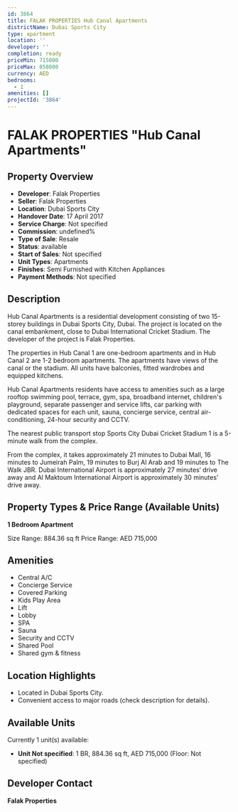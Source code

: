 ```yaml
---
id: 3864
title: FALAK PROPERTIES Hub Canal Apartments
districtName: Dubai Sports City
type: apartment
location: ''
developer: ''
completion: ready
priceMin: 715000
priceMax: 858000
currency: AED
bedrooms:
  - 1
amenities: []
projectId: '3864'
---
```


# FALAK PROPERTIES "Hub Canal Apartments"

## Property Overview
- **Developer**: Falak Properties
- **Seller**: Falak Properties
- **Location**: Dubai Sports City
- **Handover Date**: 17 April 2017
- **Service Charge**: Not specified
- **Commission**: undefined%
- **Type of Sale**: Resale
- **Status**: available
- **Start of Sales**: Not specified
- **Unit Types**: Apartments
- **Finishes**: Semi Furnished with Kitchen Appliances
- **Payment Methods**: Not specified

## Description
Hub Canal Apartments is a residential development consisting of two 15-storey buildings in Dubai Sports City, Dubai. The project is located on the canal embankment, close to Dubai International Cricket Stadium. The developer of the project is Falak Properties.

The properties in Hub Canal 1 are one-bedroom apartments and in Hub Canal 2 are 1-2 bedroom apartments. The apartments have views of the canal or the stadium. All units have balconies, fitted wardrobes and equipped kitchens.

Hub Canal Apartments residents have access to amenities such as a large rooftop swimming pool, terrace, gym, spa, broadband internet, children's playground, separate passenger and service lifts, car parking with dedicated spaces for each unit, sauna, concierge service, central air-conditioning, 24-hour security and CCTV.

The nearest public transport stop Sports City Dubai Cricket Stadium 1 is a 5-minute walk from the complex.

From the complex, it takes approximately 21 minutes to Dubai Mall, 16 minutes to Jumeirah Palm, 19 minutes to Burj Al Arab and 19 minutes to The Walk JBR. Dubai International Airport is approximately 27 minutes‘ drive away and Al Maktoum International Airport is approximately 30 minutes’ drive away.

## Property Types & Price Range (Available Units)
**1 Bedroom Apartment**

Size Range: 884.36 sq ft
Price Range: AED 715,000

## Amenities
- Central A/C
- Concierge Service
- Covered Parking
- Kids Play Area
- Lift
- Lobby
- SPA
- Sauna
- Security and CCTV
- Shared Pool
- Shared gym & fitness

## Location Highlights
- Located in Dubai Sports City.
- Convenient access to major roads (check description for details).

## Available Units
Currently 1 unit(s) available:
- **Unit Not specified**: 1 BR, 884.36 sq ft, AED 715,000 (Floor: Not specified)

## Developer Contact
**Falak Properties**
